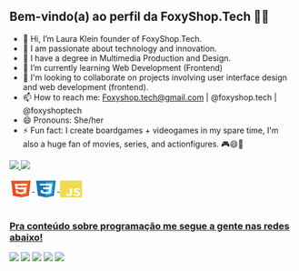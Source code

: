 ## Bem-vindo(a) ao perfil da FoxyShop.Tech 🦊😁

- 👋 Hi, I’m Laura Klein founder of FoxyShop.Tech.
- 💞️ I am passionate about technology and innovation.
- 📜 I have a degree in Multimedia Production and Design.
- 🌱 I’m currently learning Web Development (Frontend)
- 👀 I'm looking to collaborate on projects involving user interface design and web development (frontend).
- 📫 How to reach me: Foxyshop.tech@gmail.com | @foxyshop.tech | @foxyshoptech
- 😄 Pronouns: She/her
- ⚡ Fun fact: I create boardgames + videogames in my spare time, I'm also a huge fan of movies, series, and actionfigures. 🎮😄🍿
<!---
FoxyShoptech/FoxyShoptech is a ✨ special ✨ repository because its `README.md` (this file) appears on your GitHub profile.
You can click the Preview link to take a look at your changes.
--->
 <div>
   <a href="https://github.com/foxyshoptech">
   <img height="180em" src="https://github-readme-stats.vercel.app/api?username=foxyshoptech&show_icons=true&theme=tokyonight&include_all_commits=true&count_private=true"/>
   <img height="180em" src="https://github-readme-stats.vercel.app/api/top-langs/?username=foxyshoptech&layout=compact&langs_count=6&theme=tokyonight"/>
</div>
    
<div style="display: inline_block"><br>
  <img align="center" alt="HTML" height="30" width="40" src="https://raw.githubusercontent.com/devicons/devicon/master/icons/html5/html5-original.svg">
  <img align="center" alt="CSS" height="30" width="40" src="https://raw.githubusercontent.com/devicons/devicon/master/icons/css3/css3-original.svg">
  <img align="center" alt="Js" height="30" width="40" src="https://raw.githubusercontent.com/devicons/devicon/master/icons/javascript/javascript-plain.svg">
</div>
 
<br>
 
### Pra conteúdo sobre programação me segue a gente nas redes abaixo!
 
<div> 
  <a href="https://www.youtube.com/@foxykleingames" target="_blank"><img src="https://img.shields.io/badge/YouTube-FF0000?style=for-the-badge&logo=youtube&logoColor=white" target="_blank"></a>
  <a href="https://www.instagram.com/foxyshop.tech/" target="_blank"><img src="https://img.shields.io/badge/-Instagram-%23E4405F?style=for-the-badge&logo=instagram&logoColor=white" target="_blank"></a>
 <a href="https://discord.gg/w342HgBvNS" target="_blank"><img src="https://img.shields.io/badge/Discord-7289DA?style=for-the-badge&logo=discord&logoColor=white" target="_blank"></a> 
  <a href = "mailto:foxyshop.tech@gmail.com"><img src="https://img.shields.io/badge/-Gmail-%23333?style=for-the-badge&logo=gmail&logoColor=white" target="_blank"></a>
  <a href="https://www.linkedin.com/in/-lauraklein-/" target="_blank"><img src="https://img.shields.io/badge/-LinkedIn-%230077B5?style=for-the-badge&logo=linkedin&logoColor=white" target="_blank"></a>
</div>
